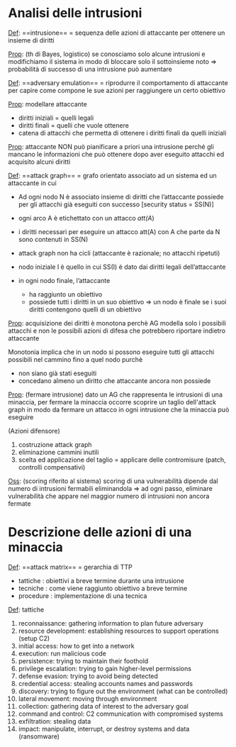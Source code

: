 # Analisi delle intrusioni

<u>Def</u>: ==intrusione== = sequenza delle azioni di attaccante per ottenere un insieme di diritti

<u>Prop</u>: (th di Bayes, logistico)
se conosciamo solo alcune intrusioni e modifichiamo il sistema in modo
di bloccare solo il sottoinsieme noto => probabilità di successo di una intrusione può aumentare

<u>Def</u>: ==adversary emulation== = riprodurre il comportamento di attaccante per capire come 
	compone le sue azioni per raggiungere un certo obiettivo 

<u>Prop</u>: modellare attaccante
- diritti iniziali = quelli legali
- diritti finali = quelli che vuole ottenere
- catena di attacchi che permetta di ottenere i diritti finali da quelli iniziali

<u>Prop</u>:  attaccante NON può pianificare a priori una intrusione perché gli mancano le
	informazioni che può ottenere dopo aver eseguito attacchi ed acquisito alcuni diritti

<u>Def</u>: ==attack graph== = grafo orientato associato ad un sistema ed un attaccante in cui
- Ad ogni nodo N è associato insieme di diritti che l’attaccante possiede per gli attacchi già eseguiti con successo [security status = SS(N)]
- ogni arco A è etichettato con un attacco *att(A*)
- i diritti necessari per eseguire un attacco att(A) con A che parte da N sono contenuti in SS(N)

- attack graph non ha cicli (attaccante è razionale; no attacchi ripetuti)
- nodo iniziale I è quello in cui SS(I) è dato dai diritti legali dell’attaccante
- in ogni nodo finale, l’attaccante
	- ha raggiunto un obiettivo
	- possiede tutti i diritti in un suo obiettivo 
	=> un nodo è finale se i suoi diritti contengono quelli di un obiettivo

<u>Prop</u>: acquisizione dei diritti è monotona perchè AG modella solo i possibili attacchi e non le possibili azioni di difesa che potrebbero riportare indietro attaccante

Monotonia implica che in un nodo si possono eseguire tutti gli attacchi possibili nel cammino fino a quel nodo purchè
- non siano già stati eseguiti
- concedano almeno un diritto che attaccante ancora non possiede

<u>Prop</u>: (fermare intrusione)
dato un AG che rappresenta le intrusioni di una minaccia, per fermare la minaccia occorre scoprire un taglio dell'attack graph in modo da fermare un attacco in ogni intrusione che la minaccia può eseguire

(Azioni difensore)
1. costruzione attack graph
2. eliminazione cammini inutili
3. scelta ed applicazione del taglio =  applicare delle contromisure (patch, controlli compensativi)

<u>Oss</u>: (scoring riferito al sistema) 
scoring di una vulnerabilità dipende dal numero di intrusioni fermabili eliminandola 
=> ad ogni passo, eliminare vulnerabilità che appare nel maggior numero di intrusioni non ancora fermate


# Descrizione delle azioni di una minaccia
<u>Def</u>: ==attack matrix== = gerarchia di TTP
- tattiche : obiettivi a breve termine durante una intrusione
- tecniche : come viene raggiunto obiettivo a breve termine
- procedure : implementazione di una tecnica

<u>Def</u>: tattiche
1. reconnaissance: gathering information to plan future adversary
2. resource development: establishing resources to support operations (setup C2)
3. initial access: how to get into a network
4. execution: run malicious code
5. persistence: trying to maintain their foothold
6. privilege escalation: trying to gain higher-level permissions
7. defense evasion: trying to avoid being detected
8. credential access: stealing accounts names and passwords
9. discovery: trying to figure out the environment (what can be controlled)
10. lateral movement: moving through environment
11. collection: gathering data of interest to the adversary goal
12. command and control: C2 communication with compromised systems
13. exfiltration: stealing data
14. impact: manipulate, interrupt, or destroy systems and data (ransomware)